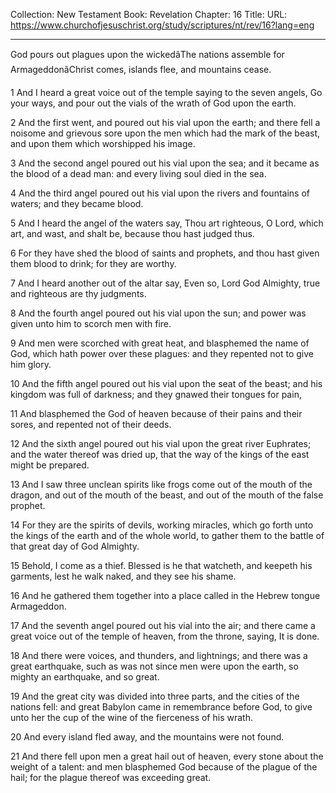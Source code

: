 Collection: New Testament
Book: Revelation
Chapter: 16
Title: 
URL: https://www.churchofjesuschrist.org/study/scriptures/nt/rev/16?lang=eng

---

God pours out plagues upon the wickedâThe nations assemble for ArmageddonâChrist comes, islands flee, and mountains cease.

1 And I heard a great voice out of the temple saying to the seven angels, Go your ways, and pour out the vials of the wrath of God upon the earth.

2 And the first went, and poured out his vial upon the earth; and there fell a noisome and grievous sore upon the men which had the mark of the beast, and upon them which worshipped his image.

3 And the second angel poured out his vial upon the sea; and it became as the blood of a dead man: and every living soul died in the sea.

4 And the third angel poured out his vial upon the rivers and fountains of waters; and they became blood.

5 And I heard the angel of the waters say, Thou art righteous, O Lord, which art, and wast, and shalt be, because thou hast judged thus.

6 For they have shed the blood of saints and prophets, and thou hast given them blood to drink; for they are worthy.

7 And I heard another out of the altar say, Even so, Lord God Almighty, true and righteous are thy judgments.

8 And the fourth angel poured out his vial upon the sun; and power was given unto him to scorch men with fire.

9 And men were scorched with great heat, and blasphemed the name of God, which hath power over these plagues: and they repented not to give him glory.

10 And the fifth angel poured out his vial upon the seat of the beast; and his kingdom was full of darkness; and they gnawed their tongues for pain,

11 And blasphemed the God of heaven because of their pains and their sores, and repented not of their deeds.

12 And the sixth angel poured out his vial upon the great river Euphrates; and the water thereof was dried up, that the way of the kings of the east might be prepared.

13 And I saw three unclean spirits like frogs come out of the mouth of the dragon, and out of the mouth of the beast, and out of the mouth of the false prophet.

14 For they are the spirits of devils, working miracles, which go forth unto the kings of the earth and of the whole world, to gather them to the battle of that great day of God Almighty.

15 Behold, I come as a thief. Blessed is he that watcheth, and keepeth his garments, lest he walk naked, and they see his shame.

16 And he gathered them together into a place called in the Hebrew tongue Armageddon.

17 And the seventh angel poured out his vial into the air; and there came a great voice out of the temple of heaven, from the throne, saying, It is done.

18 And there were voices, and thunders, and lightnings; and there was a great earthquake, such as was not since men were upon the earth, so mighty an earthquake, and so great.

19 And the great city was divided into three parts, and the cities of the nations fell: and great Babylon came in remembrance before God, to give unto her the cup of the wine of the fierceness of his wrath.

20 And every island fled away, and the mountains were not found.

21 And there fell upon men a great hail out of heaven, every stone about the weight of a talent: and men blasphemed God because of the plague of the hail; for the plague thereof was exceeding great.
